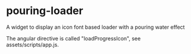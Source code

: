 pouring-loader
==============

A widget to display an icon font based loader with a pouring water effect

The angular directive is called "loadProgressIcon", see assets/scripts/app.js. 
